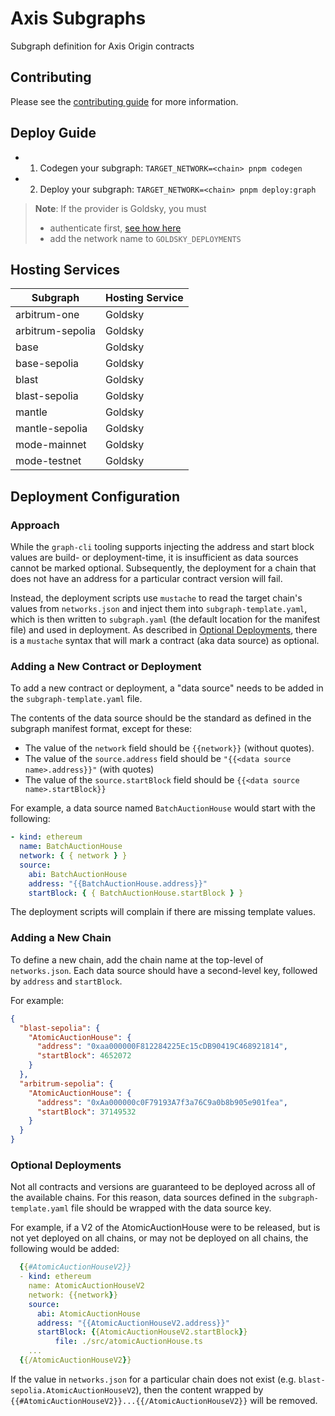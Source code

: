 # Axis Subgraphs

Subgraph definition for Axis Origin contracts

## Contributing

Please see the [contributing guide](./CONTRIBUTING.md) for more information.

## Deploy Guide

- 1. Codegen your subgraph: `TARGET_NETWORK=<chain> pnpm codegen`
- 2. Deploy your subgraph: `TARGET_NETWORK=<chain> pnpm deploy:graph`

> **Note**: If the provider is Goldsky, you must
>
> - authenticate first, [see how here](https://docs.goldsky.com/subgraphs/deploying-subgraphs)
> - add the network name to `GOLDSKY_DEPLOYMENTS`

## Hosting Services

| Subgraph         | Hosting Service |
| ---------------- | --------------- |
| arbitrum-one     | Goldsky         |
| arbitrum-sepolia | Goldsky         |
| base             | Goldsky         |
| base-sepolia     | Goldsky         |
| blast            | Goldsky         |
| blast-sepolia    | Goldsky         |
| mantle           | Goldsky         |
| mantle-sepolia   | Goldsky         |
| mode-mainnet     | Goldsky         |
| mode-testnet     | Goldsky         |

## Deployment Configuration

### Approach

While the `graph-cli` tooling supports injecting the address and start block values are build- or deployment-time, it is insufficient as data sources cannot be marked optional. Subsequently, the deployment for a chain that does not have an address for a particular contract version will fail.

Instead, the deployment scripts use `mustache` to read the target chain's values from `networks.json` and inject them into `subgraph-template.yaml`, which is then written to `subgraph.yaml` (the default location for the manifest file) and used in deployment. As described in [Optional Deployments](#optional-deployments), there is a `mustache` syntax that will mark a contract (aka data source) as optional.

### Adding a New Contract or Deployment

To add a new contract or deployment, a "data source" needs to be added in the `subgraph-template.yaml` file.

The contents of the data source should be the standard as defined in the subgraph manifest format, except for these:

- The value of the `network` field should be `{{network}}` (without quotes).
- The value of the `source.address` field should be `"{{<data source name>.address}}"` (with quotes)
- The value of the `source.startBlock` field should be `{{<data source name>.startBlock}}`

For example, a data source named `BatchAuctionHouse` would start with the following:

```yaml
- kind: ethereum
  name: BatchAuctionHouse
  network: { { network } }
  source:
    abi: BatchAuctionHouse
    address: "{{BatchAuctionHouse.address}}"
    startBlock: { { BatchAuctionHouse.startBlock } }
```

The deployment scripts will complain if there are missing template values.

### Adding a New Chain

To define a new chain, add the chain name at the top-level of `networks.json`. Each data source should have a second-level key, followed by `address` and `startBlock`.

For example:

```json
{
  "blast-sepolia": {
    "AtomicAuctionHouse": {
      "address": "0xaa000000F812284225Ec15cDB90419C468921814",
      "startBlock": 4652072
    }
  },
  "arbitrum-sepolia": {
    "AtomicAuctionHouse": {
      "address": "0xAa000000c0F79193A7f3a76C9a0b8b905e901fea",
      "startBlock": 37149532
    }
  }
}
```

### Optional Deployments

Not all contracts and versions are guaranteed to be deployed across all of the available chains. For this reason, data sources defined in the `subgraph-template.yaml` file should be wrapped with the data source key.

For example, if a V2 of the AtomicAuctionHouse were to be released, but is not yet deployed on all chains, or may not be deployed on all chains, the following would be added:

```yaml
  {{#AtomicAuctionHouseV2}}
  - kind: ethereum
    name: AtomicAuctionHouseV2
    network: {{network}}
    source:
      abi: AtomicAuctionHouse
      address: "{{AtomicAuctionHouseV2.address}}"
      startBlock: {{AtomicAuctionHouseV2.startBlock}}
          file: ./src/atomicAuctionHouse.ts
    ...
  {{/AtomicAuctionHouseV2}}
```

If the value in `networks.json` for a particular chain does not exist (e.g. `blast-sepolia.AtomicAuctionHouseV2`), then the content wrapped by `{{#AtomicAuctionHouseV2}}...{{/AtomicAuctionHouseV2}}` will be removed.
